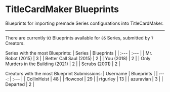 # TitleCardMaker Blueprints

Blueprints for importing premade Series configurations into TitleCardMaker.

---

There are currently `93` Blueprints available for `85` Series, submitted by `7` Creators.

Series with the most Blueprints:
| Series | Blueprints |
| :--- | :--- |
| Mr. Robot (2015) | 3 |
| Better Call Saul (2015) | 2 |
| You (2018) | 2 |
| Only Murders in the Building (2021) | 2 |
| Scrubs (2001) | 2 |

Creators with the most Blueprint Submissions:
| Username | Blueprints |
| :---: | :--- |
| CollinHeist | 48 |
| flowcool | 29 |
| rtgurley | 13 |
| azuravian | 3 |
| Departed | 2 |
